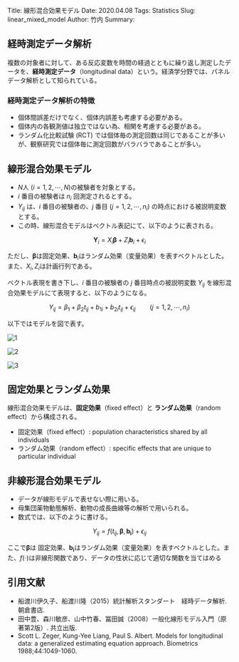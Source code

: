 Title: 線形混合効果モデル
Date: 2020.04.08
Tags: Statistics
Slug: linear_mixed_model
Author: 竹内
Summary:

## 経時測定データ解析
複数の対象者に対して、ある反応変数を時間の経過とともに繰り返し測定したデータを、**経時測定データ**（longitudinal data）という。経済学分野では、パネルデータ解析として知られている。

### 経時測定データ解析の特徴
- 個体間誤差だけでなく、個体内誤差も考慮する必要がある。
- 個体内の各観測値は独立ではない為、相関を考慮する必要がある。
- ランダム化比較試験 (RCT) では個体毎の測定回数は同じであることが多いが、観察研究では個体毎に測定回数がバラバラであることが多い。

## 線形混合効果モデル
- $N$人 ($i=1, 2, \cdots, N$)の被験者を対象とする。
- $i$ 番目の被験者は $n_i$ 回測定されるとする。
- $Y_{ij}$ は、$i$ 番目の被験者の、$j$ 番目 ($j=1, 2, \cdots, n_i$) の時点における被説明変数とする。
- この時、線形混合モデルはベクトル表記にて、以下のように表される。

$$
\boldsymbol{Y}_i = X_i \boldsymbol{\beta} + Z_i \boldsymbol{b}_i + \epsilon_i
$$

ただし、$\boldsymbol{\beta}$は固定効果、$\boldsymbol{b}_i$はランダム効果（変量効果）を表すベクトルとした。また、$X_i, Z_i$は計画行列である。

ベクトル表現を書き下し、$i$ 番目の被験者の $j$ 番目時点の被説明変数 $Y_{ij}$ を線形混合効果モデルにて表現すると、以下のようになる。

$$
Y_{ij}=\beta_1+\beta_2 t_{ij}+b_{1i}+b_{2i}t_{ij}+\epsilon_{ij}\qquad (j=1, 2, \cdots, n_i)
$$

以下ではモデルを図で表す。

![1]({attach}/images/linear_mixed_model_figs/001.JPG)

![2]({attach}/images/linear_mixed_model_figs/002.JPG)

![3]({attach}/images/linear_mixed_model_figs/003.JPG)


## 固定効果とランダム効果
線形混合効果モデルは、**固定効果**（fixed effect）と **ランダム効果**（random effect）から構成される。

- 固定効果（fixed effect）: population characteristics shared by all individuals
- ランダム効果（random effect）: specific effects that are unique to particular individual

## 非線形混合効果モデル
- データが線形モデルで表せない際に用いる。
- 母集団薬物動態解析、動物の成長曲線等の解析で用いられる。
- 数式では、以下のように書ける。

$$
Y_{ij}=f(t_{ij}, \boldsymbol{\beta}, \boldsymbol{b_i})+\epsilon_{ij}
$$

ここで$\boldsymbol{\beta}$は 固定効果、$\boldsymbol{b_i}$はランダム効果（変量効果）を表すベクトルとした。また、$f(\cdot)$は非線形関数であり、データの性状に応じて適切な関数を当てはめる

## 引用文献
- 船渡川伊久子、船渡川隆（2015）統計解析スタンダート　経時データ解析. 朝倉書店.
- 田中豊、森川敏彦、山中竹春、冨田誠（2008）一般化線形モデル入門（原著第2版）. 共立出版.
- Scott L. Zeger, Kung-Yee Liang, Paul S. Albert. Models for longitudinal data: a generalized estimating equation approach. Biometrics 1988;44:1049-1060.
